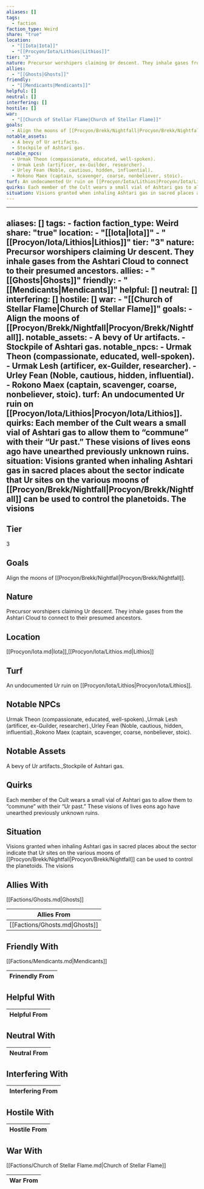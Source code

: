 ```yaml
---
aliases: []
tags:
  - faction
faction_type: Weird
share: "true"
location:
  - "[[Iota|Iota]]"
  - "[[Procyon/Iota/Lithios|Lithios]]"
tier: "3"
nature: Precursor worshipers claiming Ur descent. They inhale gases from the Ashtari Cloud to connect to their presumed ancestors.
allies:
  - "[[Ghosts|Ghosts]]"
friendly:
  - "[[Mendicants|Mendicants]]"
helpful: []
neutral: []
interfering: []
hostile: []
war:
  - "[[Church of Stellar Flame|Church of Stellar Flame]]"
goals:
  - Align the moons of [[Procyon/Brekk/Nightfall|Procyon/Brekk/Nightfall]].
notable_assets:
  - A bevy of Ur artifacts.
  - Stockpile of Ashtari gas.
notable_npcs:
  - Urmak Theon (compassionate, educated, well-spoken).
  - Urmak Lesh (artificer, ex-Guilder, researcher).
  - Urley Fean (Noble, cautious, hidden, influential).
  - Rokono Maex (captain, scavenger, coarse, nonbeliever, stoic).
turf: An undocumented Ur ruin on [[Procyon/Iota/Lithios|Procyon/Iota/Lithios]].
quirks: Each member of the Cult wears a small vial of Ashtari gas to allow them to “commune” with their “Ur past.” These visions of lives eons ago have unearthed previously unknown ruins.
situation: Visions granted when inhaling Ashtari gas in sacred places about the sector indicate that Ur sites on the various moons of [[Procyon/Brekk/Nightfall|Procyon/Brekk/Nightfall]] can be used to control the planetoids. The visions
---
```

---
aliases: []
tags:
    - faction
faction_type: Weird
share: "true"
location:
    - "[[Iota|Iota]]"
    - "[[Procyon/Iota/Lithios|Lithios]]"
tier: "3"
nature: Precursor worshipers claiming Ur descent. They inhale gases from the Ashtari Cloud to connect to their presumed ancestors.
allies:
    - "[[Ghosts|Ghosts]]"
friendly:
    - "[[Mendicants|Mendicants]]"
helpful: []
neutral: []
interfering: []
hostile: []
war:
    - "[[Church of Stellar Flame|Church of Stellar Flame]]"
goals:
    - Align the moons of [[Procyon/Brekk/Nightfall|Procyon/Brekk/Nightfall]].
notable_assets:
    - A bevy of Ur artifacts.
    - Stockpile of Ashtari gas.
notable_npcs:
    - Urmak Theon (compassionate, educated, well-spoken).
    - Urmak Lesh (artificer, ex-Guilder, researcher).
    - Urley Fean (Noble, cautious, hidden, influential).
    - Rokono Maex (captain, scavenger, coarse, nonbeliever, stoic).
turf: An undocumented Ur ruin on [[Procyon/Iota/Lithios|Procyon/Iota/Lithios]].
quirks: Each member of the Cult wears a small vial of Ashtari gas to allow them to “commune” with their “Ur past.” These visions of lives eons ago have unearthed previously unknown ruins.
situation: Visions granted when inhaling Ashtari gas in sacred places about the sector indicate that Ur sites on the various moons of [[Procyon/Brekk/Nightfall|Procyon/Brekk/Nightfall]] can be used to control the planetoids. The visions
---
## Tier

3

## Goals

Align the moons of [[Procyon/Brekk/Nightfall|Procyon/Brekk/Nightfall]].

## Nature

Precursor worshipers claiming Ur descent. They inhale gases from the Ashtari Cloud to connect to their presumed ancestors.

## Location

[[Procyon/Iota.md|Iota]],[[Procyon/Iota/Lithios.md|Lithios]]

## Turf

An undocumented Ur ruin on [[Procyon/Iota/Lithios|Procyon/Iota/Lithios]].

## Notable NPCs

Urmak Theon (compassionate, educated, well-spoken).,Urmak Lesh (artificer, ex-Guilder, researcher).,Urley Fean (Noble, cautious, hidden, influential).,Rokono Maex (captain, scavenger, coarse, nonbeliever, stoic).

## Notable Assets

A bevy of Ur artifacts.,Stockpile of Ashtari gas.

## Quirks

Each member of the Cult wears a small vial of Ashtari gas to allow them to “commune” with their “Ur past.” These visions of lives eons ago have unearthed previously unknown ruins.

## Situation

Visions granted when inhaling Ashtari gas in sacred places about the sector indicate that Ur sites on the various moons of [[Procyon/Brekk/Nightfall|Procyon/Brekk/Nightfall]] can be used to control the planetoids. The visions

## Allies With

[[Factions/Ghosts.md|Ghosts]]

| Allies From                    |
| ------------------------------ |
| [[Factions/Ghosts.md\|Ghosts]] |


## Friendly With

[[Factions/Mendicants.md|Mendicants]]

| Frinendly From |
| -------------- |


## Helpful With



| Helpful From |
| ------------ |


## Neutral With




| Neutral From |
| ------------ |



## Interfering With




| Interfering From |
| ---------------- |



## Hostile With




| Hostile From |
| ------------ |



## War With

[[Factions/Church of Stellar Flame.md|Church of Stellar Flame]]

| War From |
| -------- |

